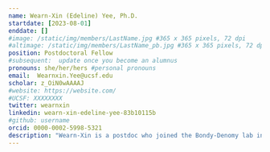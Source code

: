 ```yaml
---
name: Wearn-Xin (Edeline) Yee, Ph.D.
startdate: [2023-08-01]
enddate: []
#image: /static/img/members/LastName.jpg #365 x 365 pixels, 72 dpi
#altimage: /static/img/members/LastName_pb.jpg #365 x 365 pixels, 72 dpi
position: Postdoctoral Fellow
#subsequent:  update once you become an alumnus
pronouns: she/her/hers #personal pronouns
email:  Wearnxin.Yee@ucsf.edu 
scholar: z_OiN0wAAAAJ
#website: https://website.com/
#UCSF: XXXXXXXX
twitter: wearnxin
linkedin: wearn-xin-edeline-yee-83b10115b
#github: username
orcid: 0000-0002-5998-5321
description: "Wearn-Xin is a postdoc who joined the Bondy-Denomy lab in August 2023. Wearn-Xin grew up in the sunny island of Singapore and completed her graduate work in the [Tang lab](https://tang.path.ox.ac.uk/) at the University of Oxford in the UK, where she finished her PhD with understanding movement of plasmids in Neisseria spp. After spending years deciding between researching on viruses or on bacteria, she has finally decided to do both. In the Bondy-Denomy lab, Wearn-Xin is working on understanding how conserved genes may inhibit phage replication in Pseudomonas aeruginosa. In her free time, Wearn-Xin enjoys a good hike, exploring new food places and petting dogs that come her way."
---
```

